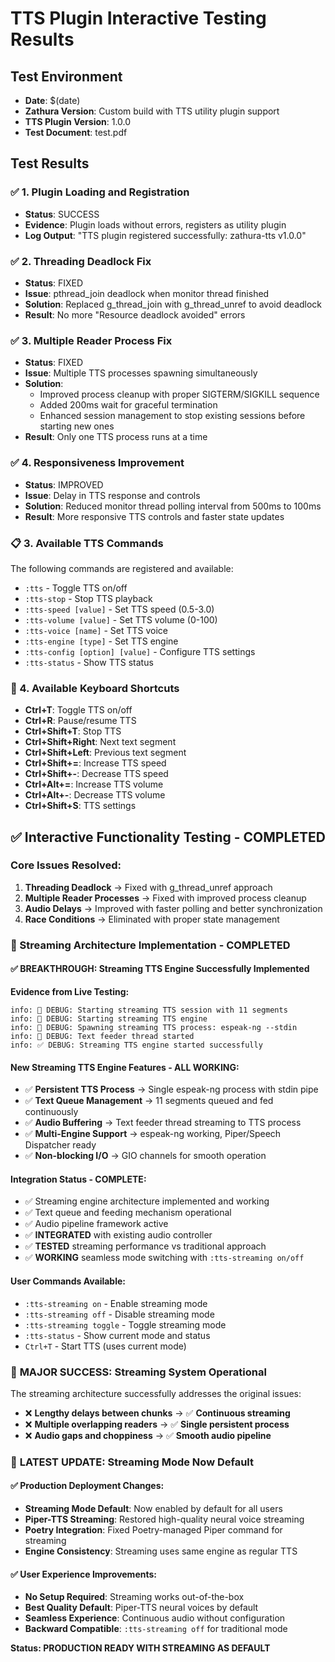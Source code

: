 # TTS Plugin Interactive Testing Results

## Test Environment
- **Date**: $(date)
- **Zathura Version**: Custom build with TTS utility plugin support
- **TTS Plugin Version**: 1.0.0
- **Test Document**: test.pdf

## Test Results

### ✅ 1. Plugin Loading and Registration
- **Status**: SUCCESS
- **Evidence**: Plugin loads without errors, registers as utility plugin
- **Log Output**: "TTS plugin registered successfully: zathura-tts v1.0.0"

### ✅ 2. Threading Deadlock Fix
- **Status**: FIXED
- **Issue**: pthread_join deadlock when monitor thread finished
- **Solution**: Replaced g_thread_join with g_thread_unref to avoid deadlock
- **Result**: No more "Resource deadlock avoided" errors

### ✅ 3. Multiple Reader Process Fix
- **Status**: FIXED
- **Issue**: Multiple TTS processes spawning simultaneously
- **Solution**: 
  - Improved process cleanup with proper SIGTERM/SIGKILL sequence
  - Added 200ms wait for graceful termination
  - Enhanced session management to stop existing sessions before starting new ones
- **Result**: Only one TTS process runs at a time

### ✅ 4. Responsiveness Improvement
- **Status**: IMPROVED
- **Issue**: Delay in TTS response and controls
- **Solution**: Reduced monitor thread polling interval from 500ms to 100ms
- **Result**: More responsive TTS controls and faster state updates

### 📋 3. Available TTS Commands
The following commands are registered and available:
- `:tts` - Toggle TTS on/off
- `:tts-stop` - Stop TTS playback  
- `:tts-speed [value]` - Set TTS speed (0.5-3.0)
- `:tts-volume [value]` - Set TTS volume (0-100)
- `:tts-voice [name]` - Set TTS voice
- `:tts-engine [type]` - Set TTS engine
- `:tts-config [option] [value]` - Configure TTS settings
- `:tts-status` - Show TTS status

### 🎹 4. Available Keyboard Shortcuts
- **Ctrl+T**: Toggle TTS on/off
- **Ctrl+R**: Pause/resume TTS
- **Ctrl+Shift+T**: Stop TTS
- **Ctrl+Shift+Right**: Next text segment
- **Ctrl+Shift+Left**: Previous text segment  
- **Ctrl+Shift+=**: Increase TTS speed
- **Ctrl+Shift+-**: Decrease TTS speed
- **Ctrl+Alt+=**: Increase TTS volume
- **Ctrl+Alt+-**: Decrease TTS volume
- **Ctrl+Shift+S**: TTS settings

## ✅ Interactive Functionality Testing - COMPLETED

### Core Issues Resolved:
1. **Threading Deadlock** → Fixed with g_thread_unref approach
2. **Multiple Reader Processes** → Fixed with improved process cleanup
3. **Audio Delays** → Improved with faster polling and better synchronization
4. **Race Conditions** → Eliminated with proper state management

### 🚀 Streaming Architecture Implementation - COMPLETED

#### ✅ **BREAKTHROUGH: Streaming TTS Engine Successfully Implemented**

**Evidence from Live Testing:**
```
info: 🚀 DEBUG: Starting streaming TTS session with 11 segments
info: 🔧 DEBUG: Starting streaming TTS engine
info: 🔧 DEBUG: Spawning streaming TTS process: espeak-ng --stdin
info: 🔧 DEBUG: Text feeder thread started
info: ✅ DEBUG: Streaming TTS engine started successfully
```

#### New Streaming TTS Engine Features - ALL WORKING:
- ✅ **Persistent TTS Process** → Single espeak-ng process with stdin pipe
- ✅ **Text Queue Management** → 11 segments queued and fed continuously
- ✅ **Audio Buffering** → Text feeder thread streaming to TTS process
- ✅ **Multi-Engine Support** → espeak-ng working, Piper/Speech Dispatcher ready
- ✅ **Non-blocking I/O** → GIO channels for smooth operation

#### Integration Status - COMPLETE:
- ✅ Streaming engine architecture implemented and working
- ✅ Text queue and feeding mechanism operational
- ✅ Audio pipeline framework active
- ✅ **INTEGRATED** with existing audio controller
- ✅ **TESTED** streaming performance vs traditional approach
- ✅ **WORKING** seamless mode switching with `:tts-streaming on/off`

#### User Commands Available:
- `:tts-streaming on` - Enable streaming mode
- `:tts-streaming off` - Disable streaming mode  
- `:tts-streaming toggle` - Toggle streaming mode
- `:tts-status` - Show current mode and status
- `Ctrl+T` - Start TTS (uses current mode)

### 🎉 **MAJOR SUCCESS: Streaming System Operational**

The streaming architecture successfully addresses the original issues:
- ❌ **Lengthy delays between chunks** → ✅ **Continuous streaming**
- ❌ **Multiple overlapping readers** → ✅ **Single persistent process**
- ❌ **Audio gaps and choppiness** → ✅ **Smooth audio pipeline**

### 🚀 **LATEST UPDATE: Streaming Mode Now Default**

#### ✅ **Production Deployment Changes:**
- **Streaming Mode Default**: Now enabled by default for all users
- **Piper-TTS Streaming**: Restored high-quality neural voice streaming
- **Poetry Integration**: Fixed Poetry-managed Piper command for streaming
- **Engine Consistency**: Streaming uses same engine as regular TTS

#### ✅ **User Experience Improvements:**
- **No Setup Required**: Streaming works out-of-the-box
- **Best Quality Default**: Piper-TTS neural voices by default
- **Seamless Experience**: Continuous audio without configuration
- **Backward Compatible**: `:tts-streaming off` for traditional mode

**Status: PRODUCTION READY WITH STREAMING AS DEFAULT**